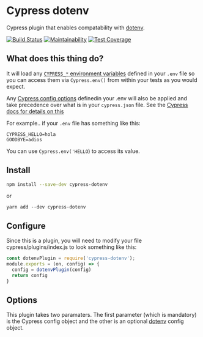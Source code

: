 # Cypress dotenv

Cypress plugin that enables compatability with [dotenv](https://www.npmjs.com/package/dotenv).  

[![Build Status](https://travis-ci.org/morficus/cypress-dotenv.svg?branch=master)](https://travis-ci.org/morficus/cypress-dotenv)
[![Maintainability](https://api.codeclimate.com/v1/badges/0d189dae8e924ada81ad/maintainability)](https://codeclimate.com/github/morficus/cypress-dotenv/maintainability)
[![Test Coverage](https://api.codeclimate.com/v1/badges/0d189dae8e924ada81ad/test_coverage)](https://codeclimate.com/github/morficus/cypress-dotenv/test_coverage)

## What does this thing do?
It will load any [`CYPRESS_*` environment variables](https://docs.cypress.io/guides/guides/environment-variables.html#Option-2-cypress-env-json) defined in your `.env` file so you can access them via `Cypress.env()` from within your tests as you would expect.  

Any [Cypress config options](https://docs.cypress.io/guides/references/configuration.html) definedin your .env will also be applied and take precedence over what is in your `cypress.json` file. See the [Cypress docs for details on this](https://docs.cypress.io/guides/references/configuration.html#Environment-Variables)

For example.. if your `.env` file has something like this:
```text
CYPRESS_HELLO=hola
GOODBYE=adios
```

You can use `Cypress.env('HELLO`) to access its value.


## Install
```bash
npm install --save-dev cypress-dotenv
```
or
```
yarn add --dev cypress-dotenv
```

## Configure

Since this is a plugin, you will need to modify your file cypress/plugins/index.js to look something like this:

```javascript
const dotenvPlugin = require('cypress-dotenv');
module.exports = (on, config) => {
  config = dotenvPlugin(config)
  return config
}
```

## Options
This plugin takes two paramaters. The first parameter (which is mandatory) is the Cypress config object and the other is an optional [dotenv](https://www.npmjs.com/package/dotenv#config) config object.
